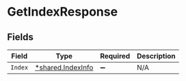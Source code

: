 # GetIndexResponse


## Fields

| Field                                                 | Type                                                  | Required                                              | Description                                           |
| ----------------------------------------------------- | ----------------------------------------------------- | ----------------------------------------------------- | ----------------------------------------------------- |
| `Index`                                               | [*shared.IndexInfo](../../models/shared/indexinfo.md) | :heavy_minus_sign:                                    | N/A                                                   |